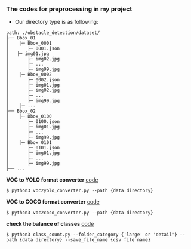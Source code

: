 ### The codes for preprocessing in my project
- Our directory type is as following:
```
path: ./obstacle_detection/dataset/
├── Bbox_01
│    ├─ Bbox_0001
│       ├─ 0001.json
│	├─ img01.jpg
│       ├─ img02.jpg
│       ├─ ...
│       ├─ img99.jpg
│    ├─ Bbox_0002
│       ├─ 0002.json
│       ├─ img01.jpg
│       ├─ img02.jpg
│       ├─ ...
│       ├─ img99.jpg
│    ├─ ...
├── Bbox_02
│    ├─ Bbox_0100
│       ├─ 0100.json
│       ├─ img01.jpg
│       ├─ ...
│       ├─ img99.jpg
│    ├─ Bbox_0101
│       ├─ 0101.json
│       ├─ img01.jpg
│       ├─ ...
│       ├─ img99.jpg
├── ...
```

**VOC to YOLO format converter** [code](https://github.com/Sangh0/Obstacle-Detection/blob/main/src/preprocessing/voc2yolo_converter.py)

```
$ python3 voc2yolo_converter.py --path {data directory}
```
  
**VOC to COCO format converter** [code](https://github.com/Sangh0/Obstacle-Detection/blob/main/src/preprocessing/voc2coco_converter.py) 

```
$ python3 voc2coco_converter.py --path {data directory}
```

**check the balance of classes** [code](https://github.com/Sangh0/Obstacle-Detection/blob/main/src/preprocessing/class_count.py)
```
$ python3 class_count.py --folder_category {'large' or 'detail'} -- path {data directory} --save_file_name {csv file name}
```
